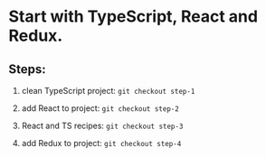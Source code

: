 # Start with TypeScript, React and Redux.

## Steps:

1) clean TypeScript project: `git checkout step-1`

2) add React to project: `git checkout step-2`

3) React and TS recipes: `git checkout step-3`

4) add Redux to project: `git checkout step-4`
